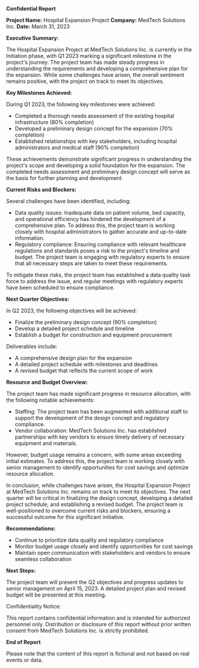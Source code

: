 **Confidential Report**

**Project Name:** Hospital Expansion Project
**Company:** MedTech Solutions Inc.
**Date:** March 31, 2023

**Executive Summary:**

The Hospital Expansion Project at MedTech Solutions Inc. is currently in the Initiation phase, with Q1 2023 marking a significant milestone in the project's journey. The project team has made steady progress in understanding the requirements and developing a comprehensive plan for the expansion. While some challenges have arisen, the overall sentiment remains positive, with the project on track to meet its objectives.

**Key Milestones Achieved:**

During Q1 2023, the following key milestones were achieved:

* Completed a thorough needs assessment of the existing hospital infrastructure (80% completion)
* Developed a preliminary design concept for the expansion (70% completion)
* Established relationships with key stakeholders, including hospital administrators and medical staff (90% completion)

These achievements demonstrate significant progress in understanding the project's scope and developing a solid foundation for the expansion. The completed needs assessment and preliminary design concept will serve as the basis for further planning and development.

**Current Risks and Blockers:**

Several challenges have been identified, including:

* Data quality issues: Inadequate data on patient volume, bed capacity, and operational efficiency has hindered the development of a comprehensive plan. To address this, the project team is working closely with hospital administrators to gather accurate and up-to-date information.
* Regulatory compliance: Ensuring compliance with relevant healthcare regulations and standards poses a risk to the project's timeline and budget. The project team is engaging with regulatory experts to ensure that all necessary steps are taken to meet these requirements.

To mitigate these risks, the project team has established a data quality task force to address the issue, and regular meetings with regulatory experts have been scheduled to ensure compliance.

**Next Quarter Objectives:**

In Q2 2023, the following objectives will be achieved:

* Finalize the preliminary design concept (90% completion)
* Develop a detailed project schedule and timeline
* Establish a budget for construction and equipment procurement

Deliverables include:

* A comprehensive design plan for the expansion
* A detailed project schedule with milestones and deadlines
* A revised budget that reflects the current scope of work

**Resource and Budget Overview:**

The project team has made significant progress in resource allocation, with the following notable achievements:

* Staffing: The project team has been augmented with additional staff to support the development of the design concept and regulatory compliance.
* Vendor collaboration: MedTech Solutions Inc. has established partnerships with key vendors to ensure timely delivery of necessary equipment and materials.

However, budget usage remains a concern, with some areas exceeding initial estimates. To address this, the project team is working closely with senior management to identify opportunities for cost savings and optimize resource allocation.

In conclusion, while challenges have arisen, the Hospital Expansion Project at MedTech Solutions Inc. remains on track to meet its objectives. The next quarter will be critical in finalizing the design concept, developing a detailed project schedule, and establishing a revised budget. The project team is well-positioned to overcome current risks and blockers, ensuring a successful outcome for this significant initiative.

**Recommendations:**

* Continue to prioritize data quality and regulatory compliance
* Monitor budget usage closely and identify opportunities for cost savings
* Maintain open communication with stakeholders and vendors to ensure seamless collaboration

**Next Steps:**

The project team will present the Q2 objectives and progress updates to senior management on April 15, 2023. A detailed project plan and revised budget will be presented at this meeting.

Confidentiality Notice:

This report contains confidential information and is intended for authorized personnel only. Distribution or disclosure of this report without prior written consent from MedTech Solutions Inc. is strictly prohibited.

**End of Report**

Please note that the content of this report is fictional and not based on real events or data.